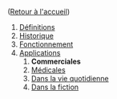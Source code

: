 ([Retour à l'accueil](https://sylviehannon.github.io/chatbot/))
1. [Définitions](definitions.md)
2. [Historique](historique.md)
3. [Fonctionnement](fonctionnement.md)
4. [Applications](applications.md)
      1. **Commerciales**
      2. [Médicales](amedicales.md)
      3. [Dans la vie quotidienne](aquoti.md)
      4. [Dans la fiction](afictions.md)
